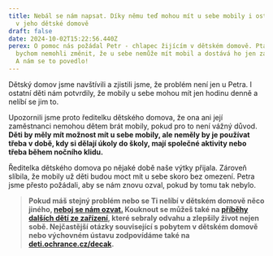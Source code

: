 ```yaml
---
title: Nebál se nám napsat. Díky němu teď mohou mít u sebe mobily i ostatní děti
  v jeho dětské domově
draft: false
date: 2024-10-02T15:22:56.440Z
perex: O pomoc nás požádal Petr - chlapec žijícím v dětském domově. Ptal se, zda
  bychom nemohli změnit, že u sebe nemůže mít mobil a dostává ho jen za odměnu.
  A nám se to povedlo!
---
```

Dětský domov jsme navštívili a zjistili jsme, že problém není jen u Petra. I ostatní děti nám potvrdily, že mobily u sebe mohou mít jen hodinu denně a nelíbí se jim to. 

Upozornili jsme proto ředitelku dětského domova, že ona ani její zaměstnanci nemohou dětem brát mobily, pokud pro to není vážný důvod. **Děti by měly mít možnost mít u sebe mobily, ale neměly by je používat třeba v době, kdy si dělají úkoly do školy, mají společné aktivity nebo třeba během nočního klidu.**

Ředitelka dětského domova po nějaké době naše výtky přijala. Zároveň slíbila, že mobily už děti budou moct mít u sebe skoro bez omezení. Petra jsme přesto požádali, aby se nám znovu ozval, pokud by tomu tak nebylo. 

> **Pokud máš stejný problém nebo se Ti nelíbí v dětském domově něco jiného, [neboj se nám ozvat.](https://deti.ochrance.cz/kdo/jak/) Kouknout se můžeš také na [příběhy dalších dětí ze zařízení](https://deti.ochrance.cz/pripady/ustavni-a-ochranna-vychova/), které sebraly odvahu a zlepšily život nejen sobě. Nejčastější otázky související s pobytem v dětském domově nebo výchovném ústavu zodpovídáme také na [deti.ochrance.cz/decak](https://deti.ochrance.cz/decak).**